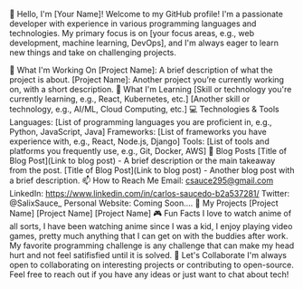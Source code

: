 👋 Hello, I'm [Your Name]!
Welcome to my GitHub profile! I'm a passionate developer with experience in various programming languages and technologies. My primary focus is on [your focus areas, e.g., web development, machine learning, DevOps], and I'm always eager to learn new things and take on challenging projects.

🔭 What I'm Working On
[Project Name]: A brief description of what the project is about.
[Project Name]: Another project you’re currently working on, with a short description.
🌱 What I'm Learning
[Skill or technology you're currently learning, e.g., React, Kubernetes, etc.]
[Another skill or technology, e.g., AI/ML, Cloud Computing, etc.]
💻 Technologies & Tools
Languages: [List of programming languages you are proficient in, e.g., Python, JavaScript, Java]
Frameworks: [List of frameworks you have experience with, e.g., React, Node.js, Django]
Tools: [List of tools and platforms you frequently use, e.g., Git, Docker, AWS]
📝 Blog Posts
[Title of Blog Post](Link to blog post) - A brief description or the main takeaway from the post.
[Title of Blog Post](Link to blog post) - Another blog post with a brief description.
📫 How to Reach Me
Email: csauce295@gmail.com
LinkedIn: https://www.linkedin.com/in/carlos-saucedo-b2a537281/
Twitter: @SalixSauce_
Personal Website: Coming Soon....
💼 My Projects
[Project Name]
[Project Name]
[Project Name]
🎮 Fun Facts
I love to watch anime of all sorts, I have been watching anime since I was a kid, I enjoy playing video games, pretty much anything that I can get on with the buddies after work. 
My favorite programming challenge is any challenge that can make my head hurt and not feel satifisfied until it is solved.
🚀 Let's Collaborate
I'm always open to collaborating on interesting projects or contributing to open-source. Feel free to reach out if you have any ideas or just want to chat about tech!



<!--
**SalixSauce/SalixSauce** is a ✨ _special_ ✨ repository because its `README.md` (this file) appears on your GitHub profile.

Here are some ideas to get you started:


-->
